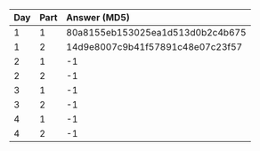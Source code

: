 | Day | Part | Answer (MD5) |
|:----|:-----|:-------------|
| 1   | 1    | 80a8155eb153025ea1d513d0b2c4b675           |
| 1   | 2    | 14d9e8007c9b41f57891c48e07c23f57           |
| 2   | 1    | -1           |
| 2   | 2    | -1           |
| 3   | 1    | -1           |
| 3   | 2    | -1           |
| 4   | 1    | -1           |
| 4   | 2    | -1           |

